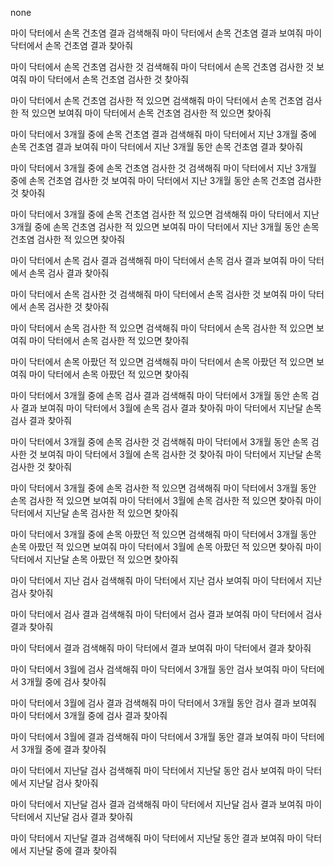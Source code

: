 <!-- all -->
none
<!-- disease -->
마이 닥터에서 손목 건초염 결과 검색해줘
마이 닥터에서 손목 건초염 결과 보여줘
마이 닥터에서 손목 건초염 결과 찾아줘

마이 닥터에서 손목 건초염 검사한 것 검색해줘
마이 닥터에서 손목 건초염 검사한 것 보여줘
마이 닥터에서 손목 건초염 검사한 것 찾아줘

마이 닥터에서 손목 건초염 검사한 적 있으면 검색해줘
마이 닥터에서 손목 건초염 검사한 적 있으면 보여줘
마이 닥터에서 손목 건초염 검사한 적 있으면 찾아줘

마이 닥터에서 3개월 중에 손목 건초염 결과 검색해줘
마이 닥터에서 지난 3개월 중에 손목 건초염 결과 보여줘
마이 닥터에서 지난 3개월 동안 손목 건초염 결과 찾아줘

마이 닥터에서 3개월 중에 손목 건초염 검사한 것 검색해줘
마이 닥터에서 지난 3개월 중에 손목 건초염 검사한 것 보여줘
마이 닥터에서 지난 3개월 동안 손목 건초염 검사한 것 찾아줘

마이 닥터에서 3개월 중에 손목 건초염 검사한 적 있으면 검색해줘
마이 닥터에서 지난 3개월 중에 손목 건초염 검사한 적 있으면 보여줘
마이 닥터에서 지난 3개월 동안 손목 건초염 검사한 적 있으면 찾아줘

<!-- bodyparts -->
마이 닥터에서 손목 검사 결과 검색해줘
마이 닥터에서 손목 검사 결과 보여줘
마이 닥터에서 손목 검사 결과 찾아줘

마이 닥터에서 손목 검사한 것 검색해줘
마이 닥터에서 손목 검사한 것 보여줘
마이 닥터에서 손목 검사한 것 찾아줘

마이 닥터에서 손목 검사한 적 있으면 검색해줘
마이 닥터에서 손목 검사한 적 있으면 보여줘
마이 닥터에서 손목 검사한 적 있으면 찾아줘

마이 닥터에서 손목 아팠던 적 있으면 검색해줘
마이 닥터에서 손목 아팠던 적 있으면 보여줘
마이 닥터에서 손목 아팠던 적 있으면 찾아줘

마이 닥터에서 3개월 중에 손목 검사 결과 검색해줘
마이 닥터에서 3개월 동안 손목 검사 결과 보여줘
마이 닥터에서 3월에 손목 검사 결과 찾아줘
마이 닥터에서 지난달 손목 검사 결과 찾아줘

마이 닥터에서 3개월 중에 손목 검사한 것 검색해줘
마이 닥터에서 3개월 동안 손목 검사한 것 보여줘
마이 닥터에서 3월에 손목 검사한 것 찾아줘
마이 닥터에서 지난달 손목 검사한 것 찾아줘

마이 닥터에서 3개월 중에 손목 검사한 적 있으면 검색해줘
마이 닥터에서 3개월 동안 손목 검사한 적 있으면 보여줘
마이 닥터에서 3월에 손목 검사한 적 있으면 찾아줘
마이 닥터에서 지난달 손목 검사한 적 있으면 찾아줘

마이 닥터에서 3개월 중에 손목 아팠던 적 있으면 검색해줘
마이 닥터에서 3개월 동안 손목 아팠던 적 있으면 보여줘
마이 닥터에서 3월에 손목 아팠던 적 있으면 찾아줘
마이 닥터에서 지난달 손목 아팠던 적 있으면 찾아줘

<!-- default -->
마이 닥터에서 지난 검사 검색해줘
마이 닥터에서 지난 검사 보여줘
마이 닥터에서 지난 검사 찾아줘

마이 닥터에서 검사 결과 검색해줘
마이 닥터에서 검사 결과 보여줘
마이 닥터에서 검사 결과 찾아줘

마이 닥터에서 결과 검색해줘
마이 닥터에서 결과 보여줘
마이 닥터에서 결과 찾아줘

마이 닥터에서 3월에 검사 검색해줘
마이 닥터에서 3개월 동안 검사 보여줘
마이 닥터에서 3개월 중에 검사 찾아줘

마이 닥터에서 3월에 검사 결과 검색해줘
마이 닥터에서 3개월 동안 검사 결과 보여줘
마이 닥터에서 3개월 중에 검사 결과 찾아줘

마이 닥터에서 3월에 결과 검색해줘
마이 닥터에서 3개월 동안 결과 보여줘
마이 닥터에서 3개월 중에 결과 찾아줘

마이 닥터에서 지난달 검사 검색해줘
마이 닥터에서 지난달 동안 검사 보여줘
마이 닥터에서 지난달 검사 찾아줘

마이 닥터에서 지난달 검사 결과 검색해줘
마이 닥터에서 지난달 검사 결과 보여줘
마이 닥터에서 지난달 검사 결과 찾아줘

마이 닥터에서 지난달 결과 검색해줘
마이 닥터에서 지난달 동안 결과 보여줘
마이 닥터에서 지난달 중에 결과 찾아줘
